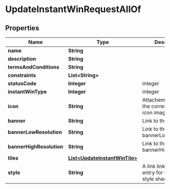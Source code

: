 

# UpdateInstantWinRequestAllOf


## Properties

Name | Type | Description | Notes
------------ | ------------- | ------------- | -------------
**name** | **String** |  |  [optional]
**description** | **String** |  |  [optional]
**termsAndConditions** | **String** |  |  [optional]
**constraints** | **List&lt;String&gt;** |  |  [optional]
**statusCode** | **Integer** | integer |  [optional]
**instantWinType** | **Integer** | integer |  [optional]
**icon** | **String** | Attachement id for the corresponding icon image. |  [optional]
**banner** | **String** | Link to the banner |  [optional]
**bannerLowResolution** | **String** | Link to the bannerLowResolution |  [optional]
**bannerHighResolution** | **String** | Link to the bannerHighResolution |  [optional]
**tiles** | [**List&lt;UpdateInstantWinTile&gt;**](UpdateInstantWinTile.md) |  |  [optional]
**style** | **String** | A link link to the cms entry for this objects style sheet |  [optional]



